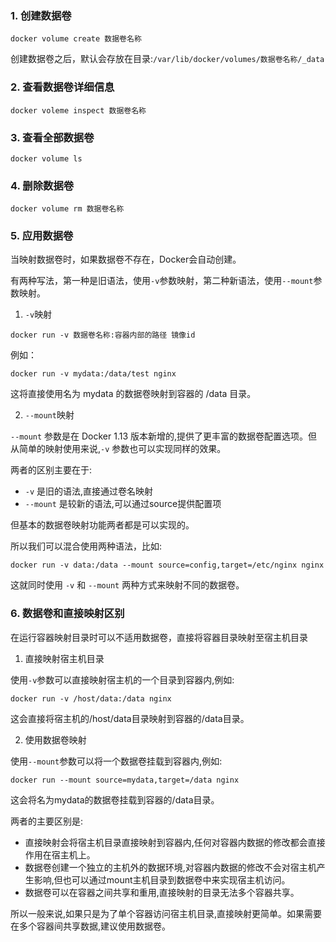 ### 1. 创建数据卷

```shell
docker volume create 数据卷名称
```

创建数据卷之后，默认会存放在目录:`/var/lib/docker/volumes/数据卷名称/_data`



### 2. 查看数据卷详细信息

```shell
docker voleme inspect 数据卷名称
```



### 3. 查看全部数据卷

```shell
docker volume ls
```



### 4. 删除数据卷

```shell
docker volume rm 数据卷名称
```



### 5. 应用数据卷

当映射数据卷时，如果数据卷不存在，Docker会自动创建。

有两种写法，第一种是旧语法，使用`-v`参数映射，第二种新语法，使用`--mount`参数映射。

1. `-v`映射

```shell
docker run -v 数据卷名称:容器内部的路径 镜像id
```

例如：

```shell
docker run -v mydata:/data/test nginx
```

这将直接使用名为 mydata 的数据卷映射到容器的 /data 目录。



2. `--mount`映射

`--mount` 参数是在 Docker 1.13 版本新增的,提供了更丰富的数据卷配置选项。但从简单的映射使用来说,`-v` 参数也可以实现同样的效果。

两者的区别主要在于:

- `-v` 是旧的语法,直接通过卷名映射
- `--mount` 是较新的语法,可以通过source提供配置项

但基本的数据卷映射功能两者都是可以实现的。

所以我们可以混合使用两种语法，比如:

```shell
docker run -v data:/data --mount source=config,target=/etc/nginx nginx
```

这就同时使用 `-v` 和 `--mount` 两种方式来映射不同的数据卷。



### 6. 数据卷和直接映射区别

在运行容器映射目录时可以不适用数据卷，直接将容器目录映射至宿主机目录

1. 直接映射宿主机目录

使用`-v`参数可以直接映射宿主机的一个目录到容器内,例如:

```shell
docker run -v /host/data:/data nginx
```

这会直接将宿主机的/host/data目录映射到容器的/data目录。



2. 使用数据卷映射

使用`--mount`参数可以将一个数据卷挂载到容器内,例如:

```shell
docker run --mount source=mydata,target=/data nginx
```

这会将名为mydata的数据卷挂载到容器的/data目录。

两者的主要区别是:

- 直接映射会将宿主机目录直接映射到容器内,任何对容器内数据的修改都会直接作用在宿主机上。
- 数据卷创建一个独立的主机外的数据环境,对容器内数据的修改不会对宿主机产生影响,但也可以通过mount主机目录到数据卷中来实现宿主机访问。
- 数据卷可以在容器之间共享和重用,直接映射的目录无法多个容器共享。

所以一般来说,如果只是为了单个容器访问宿主机目录,直接映射更简单。如果需要在多个容器间共享数据,建议使用数据卷。